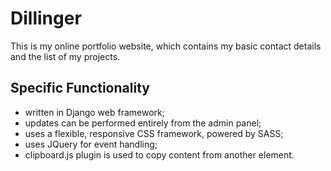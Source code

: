 # Dillinger
This is my online portfolio website, which contains my basic contact details and the list of my projects.
## Specific Functionality
- written in Django web framework;
- updates can be performed entirely from the admin panel;
- uses a flexible, responsive CSS framework, powered by SASS;
- uses JQuery for event handling;
- clipboard.js plugin is used to copy content from another element.


